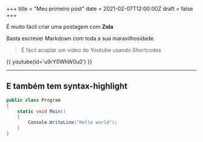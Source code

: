 +++
title = "Meu primeiro post"
date = 2021-02-07T12:00:00Z
draft = false
+++

É muito fácil criar uma postagem com **Zola**

Basta escrever Markdown com toda a sua maravilhosidade.

> É fácil acoplar um video do Youtube usando Shortcodes

{{ youtube(id='u9rY0WhW0u0') }}

---

## E também tem syntax-highlight

```cs
public class Program
{
    static void Main()
    {        
        Console.WriteLine("Hello world");
    }
}
```